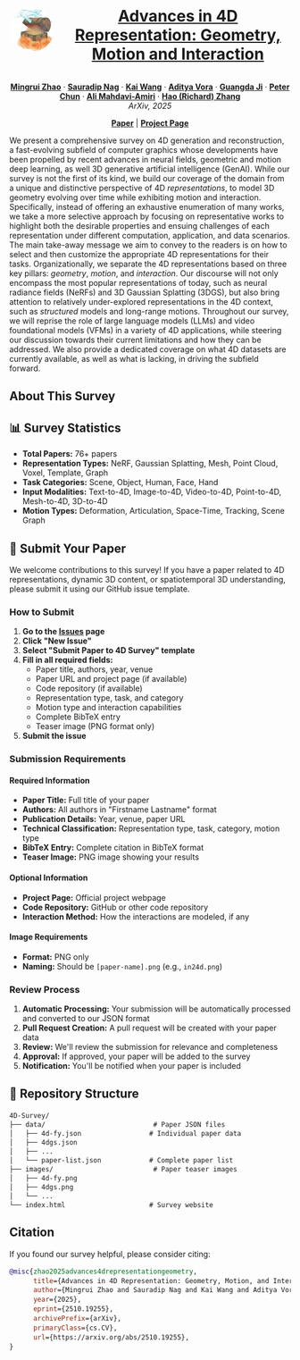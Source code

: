 <p align="center">

  <div align="center" style="display: flex; align-items: center; justify-content: center; gap: 20px;">
    <img src="asset/logo2.png" alt="4D Survey Logo" width="80" height="80" style="border-radius: 50%;">
    <h1 align="center"><a href="https://arxiv.org/abs/2510.19255" target="_blank">Advances in 4D Representation: Geometry, Motion and Interaction</a></h1>
  </div>

  <p align="center">
    <a href="https://mingrui-zhao.github.io/" target="_blank"><strong>Mingrui Zhao</strong></a>
    ·
    <a href="https://sauradip.github.io/" target="_blank"><strong>Sauradip Nag</strong></a>
    ·
    <a href="https://kwang-ether.github.io/" target="_blank"><strong>Kai Wang</strong></a>
    ·
    <a href="https://aditya-vora.github.io/" target="_blank"><strong>Aditya Vora</strong></a>
    ·
    <a href="https://quantaji.github.io/" target="_blank"><strong>Guangda Ji</strong></a>
    ·
    <a href="https://ca.linkedin.com/in/peter-chun-87416646" target="_blank"><strong>Peter Chun</strong></a>
    ·
    <a href="https://arash-mham.github.io/" target="_blank"><strong>Ali Mahdavi-Amiri</strong></a>
    ·
    <a href="https://www.cs.sfu.ca/~haoz/" target="_blank"><strong>Hao (Richard) Zhang</strong></a>
    <br />
    <i>ArXiv, 2025</i>    
  </p>

  <p align="center">
    <a href="https://arxiv.org/abs/2510.19255" target="_blank"><strong>Paper</strong></a>
    |
    <a href="https://mingrui-zhao.github.io/4DRep-GMI/" target="_blank"><strong>Project Page</strong></a>
  </p>
</p>

We present a comprehensive survey on 4D generation and reconstruction, a fast-evolving subfield of computer graphics whose developments have been propelled by recent advances in neural fields, geometric and motion deep learning, as well 3D generative artificial intelligence (GenAI). While our survey is not the first of its kind, we build our coverage of the domain from a unique and distinctive perspective of 4D *representations*, to model 3D geometry evolving over time while exhibiting motion and interaction. Specifically, instead of offering an exhaustive enumeration of many works, we take a more selective approach by focusing on representative works to highlight both the desirable properties and ensuing challenges of each representation under different computation, application, and data scenarios. The main take-away message we aim to convey to the readers is on how to select and then customize the appropriate 4D representations for their tasks. Organizationally, we separate the 4D representations based on three key pillars: *geometry*, *motion*, and *interaction*. Our discourse will not only encompass the most popular representations of today, such as neural radiance fields (NeRFs) and 3D Gaussian Splatting (3DGS), but also bring attention to relatively under-explored representations in the 4D context, such as *structured* models and long-range motions. Throughout our survey, we will reprise the role of large language models (LLMs) and video foundational models (VFMs) in a variety of 4D applications, while steering our discussion towards their current limitations and how they can be addressed. We also provide a dedicated coverage on what 4D datasets are currently available, as well as what is lacking, in driving the subfield forward.

## About This Survey

## 📊 Survey Statistics

- **Total Papers:** 76+ papers
- **Representation Types:** NeRF, Gaussian Splatting, Mesh, Point Cloud, Voxel, Template, Graph
- **Task Categories:** Scene, Object, Human, Face, Hand
- **Input Modalities:** Text-to-4D, Image-to-4D, Video-to-4D, Point-to-4D, Mesh-to-4D, 3D-to-4D
- **Motion Types:** Deformation, Articulation, Space-Time, Tracking, Scene Graph

## 🚀 Submit Your Paper

We welcome contributions to this survey! If you have a paper related to 4D representations, dynamic 3D content, or spatiotemporal 3D understanding, please submit it using our GitHub issue template.

### How to Submit

1. **Go to the [Issues](https://github.com/your-username/4D-Survey/issues) page**
2. **Click "New Issue"**
3. **Select "Submit Paper to 4D Survey" template**
4. **Fill in all required fields:**
   - Paper title, authors, year, venue
   - Paper URL and project page (if available)
   - Code repository (if available)
   - Representation type, task, and category
   - Motion type and interaction capabilities
   - Complete BibTeX entry
   - Teaser image (PNG format only)
5. **Submit the issue**

### Submission Requirements

#### Required Information
- **Paper Title:** Full title of your paper
- **Authors:** All authors in "Firstname Lastname" format
- **Publication Details:** Year, venue, paper URL
- **Technical Classification:** Representation type, task, category, motion type
- **BibTeX Entry:** Complete citation in BibTeX format
- **Teaser Image:** PNG image showing your results

#### Optional Information
- **Project Page:** Official project webpage
- **Code Repository:** GitHub or other code repository
- **Interaction Method:** How the interactions are modeled, if any


#### Image Requirements
- **Format:** PNG only 
- **Naming:** Should be `[paper-name].png` (e.g., `in24d.png`)

### Review Process

1. **Automatic Processing:** Your submission will be automatically processed and converted to our JSON format
2. **Pull Request Creation:** A pull request will be created with your paper data
3. **Review:** We'll review the submission for relevance and completeness
4. **Approval:** If approved, your paper will be added to the survey
5. **Notification:** You'll be notified when your paper is included

## 📁 Repository Structure

```
4D-Survey/
├── data/                           # Paper JSON files
│   ├── 4d-fy.json                 # Individual paper data
│   ├── 4dgs.json
│   ├── ...
│   └── paper-list.json            # Complete paper list
├── images/                         # Paper teaser images
│   ├── 4d-fy.png
│   ├── 4dgs.png
│   └── ...
└── index.html                     # Survey website
```

## Citation

If you found our survey helpful, please consider citing:

```bibtex
@misc{zhao2025advances4drepresentationgeometry,
      title={Advances in 4D Representation: Geometry, Motion, and Interaction}, 
      author={Mingrui Zhao and Sauradip Nag and Kai Wang and Aditya Vora and Guangda Ji and Peter Chun and Ali Mahdavi-Amiri and Hao Zhang},
      year={2025},
      eprint={2510.19255},
      archivePrefix={arXiv},
      primaryClass={cs.CV},
      url={https://arxiv.org/abs/2510.19255}, 
}
```
